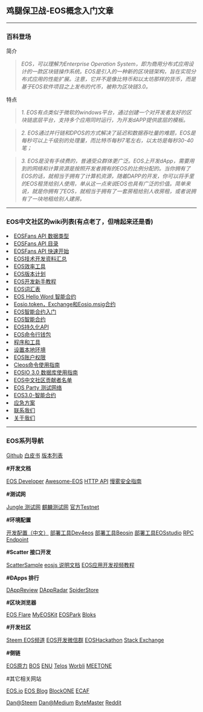 ## 鸡腿保卫战-EOS概念入门文章

---

### **百科登场**

简介

> *EOS，可以理解为Enterprise Operation System，即为商用分布式应用设计的一款区块链操作系统。EOS是引入的一种新的区块链架构，旨在实现分布式应用的性能扩展。注意，它并不是像比特币和以太坊那样的货币，而是基于EOS软件项目之上发布的代币，被称为区块链3.0。*

特点

>*1. EOS有点类似于微软的windows平台，通过创建一个对开发者友好的区块链底层平台，支持多个应用同时运行，为开发dAPP提供底层的模板。*

>*2. EOS通过并行链和DPOS的方式解决了延迟和数据吞吐量的难题，EOS是每秒可以上千级别的处理量，而比特币每秒7笔左右，以太坊是每秒30-40笔；*

>*3. EOS是没有手续费的，普通受众群体更广泛。EOS上开发dApp，需要用到的网络和计算资源是按照开发者拥有的EOS的比例分配的。当你拥有了EOS的话，就相当于拥有了计算机资源，随着DAPP的开发，你可以将手里的EOS租赁给别人使用，单从这一点来说EOS也具有广泛的价值。简单来说，就是你拥有了EOS，就相当于拥有了一套房租给别人收房租，或者说拥有了一块地租给别人建房。*

---

### **EOS中文社区的wiki列表(有点老了，但啃起来还是香)**

<li><a class="page" href="/wiki/api-serializer">EOSFans API 数据类型</a></li>
<li><a class="page" href="/wiki/api-index">EOSFans API 目录</a></li>
<li><a class="page" href="/wiki/api">EOSFans API 快速开始</a></li>
<li><a class="page" href="/wiki/index">EOS技术开发资料汇总</a></li>
<li><a class="page" href="/wiki/development-tools">EOS效率工具</a></li>
<li><a class="page" href="/wiki/eos-releases">EOS版本计划</a></li>
<li><a class="page" href="/wiki/tutorials">EOS开发新手教程</a></li>
<li><a class="page" href="/wiki/glossary">EOS词汇表</a></li>
<li><a class="page" href="/wiki/hello-word-contracts">EOS Hello Word 智能合约</a></li>
<li><a class="page" href="/wiki/eosio-token-contract">Eosio.token，Exchange和Eosio.msig合约</a></li>
<li><a class="page" href="/wiki/introduction-to-eosio-smart-contract">EOS智能合约入门</a></li>
<li><a class="page" href="/wiki/smart-contracts">EOS智能合约</a></li>
<li><a class="page" href="/wiki/persistence-api">EOS持久化API</a></li>
<li><a class="page" href="/wiki/cli-wallet">EOS命令行钱包</a></li>
<li><a class="page" href="/wiki/programs-tools">程序和工具</a></li>
<li><a class="page" href="/wiki/local-environment">设置本地环境</a></li>
<li><a class="page" href="/wiki/account-permission">EOS账户权限</a></li>
<li><a class="page" href="/wiki/cleos-command-reference">Cleos命令使用指南</a></li>
<li><a class="page" href="/wiki/eosiodb">EOSIO 3.0 数据库使用指南</a></li>
<li><a class="page" href="/wiki/contributors">EOS中文社区贡献者名单</a></li>
<li><a class="page" href="/wiki/eos-party-testnet">EOS Party 测试网络</a></li>
<li><a class="page" href="/wiki/eos3-smart-contract">EOS3.0-智能合约</a></li>
<li><a class="page" href="/wiki/emergency">应急方案</a></li>
<li><a class="page" href="/wiki/contact">联系我们</a></li>
<li><a class="page" href="/wiki/about">关于我们</a></li>

---

### **EOS系列导航**
<p><a href="https://github.com/EOSIO/eos">Github</a>    <a href="https://github.com/EOSIO/Documentation/blob/master/TechnicalWhitePaper.md">白皮书</a>    <a href="https://github.com/EOSIO/eos/releases">版本列表</a></p>
<p><span id="more-2"></span></p>
<p><strong>#开发文档</strong></p>
<p><a href="https://developers.eos.io/">EOS Developer</a>    <a href="https://github.com/superoneio/awesome-eos">Awesome-EOS</a>    <a href="https://developers.eos.io/eosio-nodeos/reference">HTTP API</a>    <a href="https://github.com/slowmist/eos-smart-contract-security-best-practices">慢雾安全指南</a></p>
<p><!--more--></p>
<p><strong>#测试网</strong></p>
<p><a href="http://blog.eosdata.io/index.php/2018/11/05/jungle-eos-testnet/">Jungle 测试网</a>    <a href="http://blog.eosdata.io/index.php/2018/09/25/cryptokylin-eos-testnet/">麒麟测试网</a>    <a href="http://blog.eosdata.io/index.php/2020/01/17/eosio-guan-fang-testnet/">官方Testnet</a></p>
<p><!--more--></p>
<p><strong>#环境配置</strong></p>
<p><a href="https://github.com/eoshackathon/eos_dapp_development_cn">开发配置（中文）</a>    <a href="https://dev4eos.com/#/">部署工具Dev4eos</a>    <a href="https://beosin.com/EOS-IDE/index.html#/">部署工具Beosin</a>    <a href="http://app.eosstudio.io/">部署工具EOSstudio</a>    <a href="https://validate.eosnation.io/mainnet/reports/endpoints.html">RPC Endpoint</a></p>
<p><!--more--></p>
<p><strong>#Scatter 接口开发</strong></p>
<p><a href="https://github.com/MediShares/scatter-eos-sample">ScatterSample</a>    <a href="https://github.com/eoshackathon/eos_dapp_development_cn/blob/master/docs/eosjs_manual.md">eosjs 说明文档</a>    <a href="https://www.youtube.com/playlist?list=PLyM_BB-jMJPrj79ykPNQPgJ5kinwLi8W_">EOS应用开发视频教程</a></p>
<p><!--more--></p>
<p><strong>#ÐApps 排行</strong></p>
<p><a href="https://dapp.review/explore/eos">DAppReview</a>    <a href="https://dappradar.com/eos-dapps">DAppRadar</a>    <a href="https://www.spider.store/">SpiderStore</a></p>
<p><!--more--></p>
<p><strong>#区块浏览器</strong></p>
<p><a href="http://eosflare.io">EOS Flare</a>    <a href="https://www.myeoskit.com/">MyEOSKit</a>    <a href="https://eospark.com/">EOSPark</a>    <a href="https://www.bloks.io/">Bloks</a></p>
<p><!--more--></p>
<p><strong>#开发社区</strong></p>
<p><a href="https://steemit.com/trending/eosdev">Steem EOS频道</a>    <a href="http://blog.eosdata.io/index.php/xiaomq/">EOS开发微信群</a>    <a href="https://eoshackathon.io/">EOSHackathon</a>   <a href="https://eosio.stackexchange.com/">Stack Exchange</a></p>
<p><!--more--></p>
<p><strong>#侧链</strong></p>
<p><a href="https://www.eosforce.io/">EOS原力</a>    <a href="https://boscore.io/">BOS</a>    <a href="https://enumivo.org/">ENU</a>    <a href="https://telosfoundation.io/">Telos</a>    <a href="https://worbli.io/">Worbli</a>    <a href="https://meet.one">MEETONE</a></p>
<p><!--more--></p>
<p>#其它相关网站</p>
<p><a href="https://eos.io/">EOS.io</a>   <a href="https://medium.com/eosio">EOS Blog</a>    <a href="http://block.one/">BlockONE</a>    <a href="https://ecaf.io/">ECAF</a></p>
<p><a href="https://steemit.com/@dan">Dan@Steem</a>    <a href="https://medium.com/@bytemaster">Dan@Medium</a>    <a href="https://github.com/bytemaster">ByteMaster</a>    <a href="https://www.reddit.com/r/eos/">Reddit</a></p>
	</div>